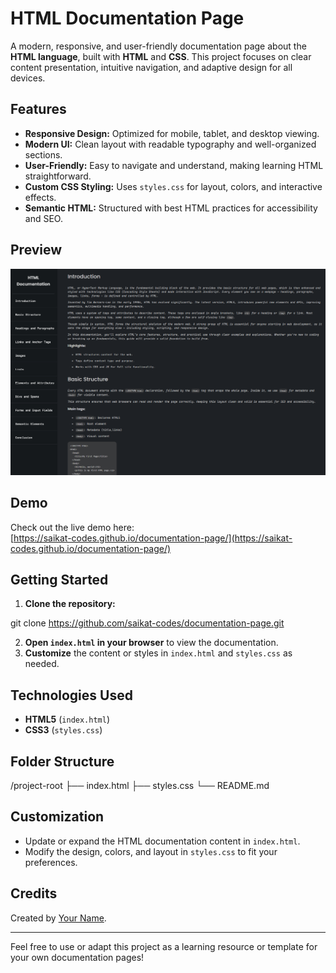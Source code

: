 # HTML Documentation Page

A modern, responsive, and user-friendly documentation page about the **HTML language**, built with **HTML** and **CSS**. This project focuses on clear content presentation, intuitive navigation, and adaptive design for all devices.

## Features

- **Responsive Design:** Optimized for mobile, tablet, and desktop viewing.
- **Modern UI:** Clean layout with readable typography and well-organized sections.
- **User-Friendly:** Easy to navigate and understand, making learning HTML straightforward.
- **Custom CSS Styling:** Uses `styles.css` for layout, colors, and interactive effects.
- **Semantic HTML:** Structured with best HTML practices for accessibility and SEO.

## Preview

![Documentation Page Screenshot](screenshot.png)

## Demo

Check out the live demo here:  
[https://saikat-codes.github.io/documentation-page/](https://saikat-codes.github.io/documentation-page/)

## Getting Started

1. **Clone the repository:**

 git clone https://github.com/saikat-codes/documentation-page.git

2. **Open `index.html` in your browser** to view the documentation.
3. **Customize** the content or styles in `index.html` and `styles.css` as needed.

## Technologies Used

- **HTML5** (`index.html`)
- **CSS3** (`styles.css`)

## Folder Structure

/project-root
├── index.html
├── styles.css
└── README.md


## Customization

- Update or expand the HTML documentation content in `index.html`.
- Modify the design, colors, and layout in `styles.css` to fit your preferences.

## Credits

Created by [Your Name](https://github.com/saikat-codes).

---

Feel free to use or adapt this project as a learning resource or template for your own documentation pages!
